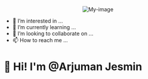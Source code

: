 ##

<div align="center">
<img src="https://i.ibb.co/vDxwvdX/My-image.png" alt="My-image" border="0">
</div>

- 👀 I’m interested in ...
- 🌱 I’m currently learning ...
- 💞️ I’m looking to collaborate on ...
- 📫 How to reach me ...

<!---
ArjumanJesmin/ArjumanJesmin is a ✨ special ✨ repository because its `README.md` (this file) appears on your GitHub profile.
You can click the Preview link to take a look at your changes.
--->
##
<h1>  👋 Hi! I'm @Arjuman Jesmin</h1>




